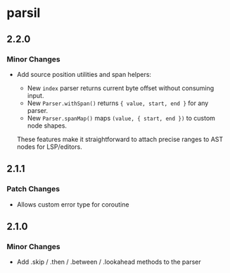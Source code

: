 # parsil

## 2.2.0

### Minor Changes

- Add source position utilities and span helpers:
  - New `index` parser returns current byte offset without consuming input.
  - New `Parser.withSpan()` returns `{ value, start, end }` for any parser.
  - New `Parser.spanMap()` maps `(value, { start, end })` to custom node shapes.

  These features make it straightforward to attach precise ranges to AST nodes for LSP/editors.

## 2.1.1

### Patch Changes

- Allows custom error type for coroutine

## 2.1.0

### Minor Changes

- Add .skip / .then / .between / .lookahead methods to the parser
